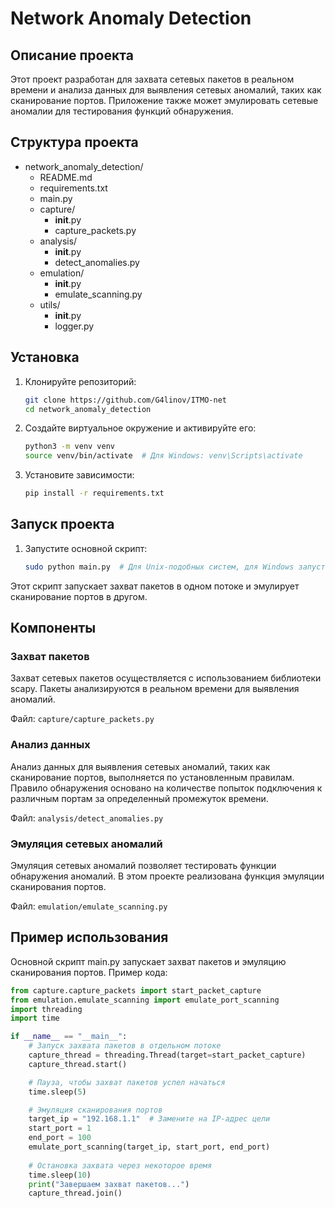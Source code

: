 # Network Anomaly Detection

## Описание проекта

Этот проект разработан для захвата сетевых пакетов в реальном времени и анализа данных для выявления сетевых аномалий, таких как сканирование портов. Приложение также может эмулировать сетевые аномалии для тестирования функций обнаружения.

## Структура проекта

- network_anomaly_detection/
  - README.md
  - requirements.txt
  - main.py
  - capture/
    - __init__.py
    - capture_packets.py
  - analysis/
    - __init__.py
    - detect_anomalies.py
  - emulation/
    - __init__.py
    - emulate_scanning.py
  - utils/
    - __init__.py
    - logger.py

## Установка

1. Клонируйте репозиторий:
   ```sh
   git clone https://github.com/G4linov/ITMO-net
   cd network_anomaly_detection

2. Создайте виртуальное окружение и активируйте его:
   ```sh
   python3 -m venv venv
   source venv/bin/activate  # Для Windows: venv\Scripts\activate

3. Установите зависимости:
   ```sh
   pip install -r requirements.txt

## Запуск проекта

1. Запустите основной скрипт:
   ```sh
   sudo python main.py  # Для Unix-подобных систем, для Windows запустите с правами администратора
Этот скрипт запускает захват пакетов в одном потоке и эмулирует сканирование портов в другом.

## Компоненты

### Захват пакетов

Захват сетевых пакетов осуществляется с использованием библиотеки scapy. Пакеты анализируются в реальном времени для выявления аномалий.

Файл: `capture/capture_packets.py`

### Анализ данных

Анализ данных для выявления сетевых аномалий, таких как сканирование  портов, выполняется по установленным правилам. Правило обнаружения  основано на количестве попыток подключения к различным портам за  определенный промежуток времени.  

Файл: `analysis/detect_anomalies.py`

### Эмуляция сетевых аномалий

Эмуляция сетевых аномалий позволяет тестировать функции обнаружения аномалий. В этом проекте реализована функция эмуляции сканирования портов.

Файл: `emulation/emulate_scanning.py`

## Пример использования

Основной скрипт main.py запускает захват пакетов и эмуляцию  сканирования портов. Пример кода:  

```python
from capture.capture_packets import start_packet_capture
from emulation.emulate_scanning import emulate_port_scanning
import threading
import time

if __name__ == "__main__":
    # Запуск захвата пакетов в отдельном потоке
    capture_thread = threading.Thread(target=start_packet_capture)
    capture_thread.start()

    # Пауза, чтобы захват пакетов успел начаться
    time.sleep(5)

    # Эмуляция сканирования портов
    target_ip = "192.168.1.1"  # Замените на IP-адрес цели
    start_port = 1
    end_port = 100
    emulate_port_scanning(target_ip, start_port, end_port)
    
    # Остановка захвата через некоторое время
    time.sleep(10)
    print("Завершаем захват пакетов...")
    capture_thread.join()
```